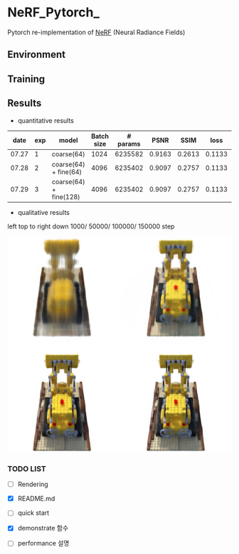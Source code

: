 # NeRF_Pytorch_

Pytorch re-implementation of [NeRF](http://www.matthewtancik.com/nerf) (Neural Radiance Fields)

## Environment

## Training

## Results

- quantitative results 

| date  | exp   | model                 | Batch size     | # params   | PSNR   | SSIM   | loss   | Time | 
|-------|-------|-----------------------|----------------|------------|--------|--------|--------| -----|
| 07.27 | 1     | coarse(64)            | 1024           |6235582     |0.9163  |0.2613  | 0.1133 | 12s  |
| 07.28 | 2     | coarse(64) + fine(64) | 4096           |6235402     |0.9097  |0.2757  | 0.1133 | 12s  |
| 07.29 | 3     | coarse(64) + fine(128)| 4096           |6235402     |0.9097  |0.2757  | 0.1133 | 12s  |

- qualitative results

left top to right down 1000/ 50000/ 100000/ 150000 step

![](./figures/results_1000_50000_100000_1500000.JPG)

### TODO LIST

-[ ] Rendering

-[x] README.md

-[ ] quick start 

-[x] demonstrate 함수

-[ ] performance 설명

